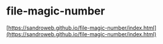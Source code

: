 # file-magic-number

[https://sandroweb.github.io/file-magic-number/index.html](https://sandroweb.github.io/file-magic-number/index.html)
